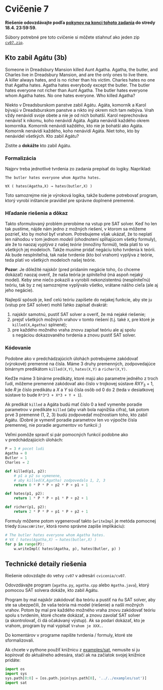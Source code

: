 Cvičenie 7
==========

**Riešenie odovzdávajte podľa
[pokynov na konci tohoto zadania](#technické-detaily-riešenia)
do stredy 18.4. 23:59:59.**

Súbory potrebné pre toto cvičenie si môžete stiahnuť ako jeden zip
[`cv07.zip`](https://github.com/FMFI-UK-1-AIN-412/lpi/archive/cv07.zip).

## Kto zabil Agátu (3b)

Someone in Dreadsbury Mansion killed Aunt Agatha. Agatha, the butler, and
Charles live in Dreadsbury Mansion, and are the only ones to live there.
A killer always hates, and is no richer than his victim. Charles hates no one that
Agatha hates. Agatha hates everybody except the butler. The butler hates
everyone not richer than Aunt Agatha. The butler hates everyone whom Agatha
hates. No one hates everyone. Who killed Agatha?

Niekto v Dreadsburskom panstve zabil Agátu. Agáta, komorník a Karol bývajú
v Dreadsburskom panstve a nikto iný okrem nich tam nebýva. Vrah vždy nenávidí
svoje obete a nie je od nich bohatší.
Karol neprechováva nenávisť k nikomu, koho nenávidí Agáta.
Agáta nenávidí každého okrem komorníka.
Komorník nenávidí každého, kto nie je bohatší ako Agáta. Komorník nenávidí
každého, koho nenávidí Agáta. Niet toho, kto by nenávidel všetkých. Kto zabil
Agátu?

Zistite a **dokážte** kto zabil Agátu.

### Formalizácia

Najprv treba jednotlivé tvrdenia zo zadania prepísať do logiky. Napríklad:

    The butler hates everyone whom Agatha hates.

    ∀X ( hates(Agatha,X) → hates(butler,X) )

Toto samozrejme nie je výroková logika, takže budeme potrebovať program, ktorý
vyrobí inštancie pravidiel pre správne doplnené premenné.


### Hľadanie riešenia a dôkaz

Takto sformulovaný problém prerobíme na vstup pre SAT solver. Keď ho
len tak pustíme, nájde nám jedno z možných riešení, v ktorom sa môžeme pozrieť,
kto by mohol byť vrahom. Potrebujeme však ukázať, že to neplatí len náhodou
v tom jednom *modeli* (ohodnotení spĺňajúcom všetky formuly), ale že to naozaj
*vyplýva* z našej *teórie* (množiny formúl), teda platí to vo
všetkých jej modeloch. Takže musíme pridať negáciu toho tvrdenia k teórii. Ak bude
nesplniteľná, tak naše tvrdenie (kto bol vrahom) vyplýva z teórie, teda platí
vo všetkých modeloch našej teórie.

**Pozor**: Je dôležité najskôr (pred pridaním negácie toho, čo chceme dokázať)
naozaj overiť, že naša teória je *splniteľná* (má aspoň nejaký model). Keby sme
niečo pokazili a vyrobili nekonzistentnú (nesplniteľnú) teóriu, tak by z nej
samozrejme vyplývalo všetko, vrátane nášho cieľa (ale aj jeho negácie).

Najlepší spôsob je, keď celú teóriu zapíšete do nejakej funkcie, aby ste ju
(vstup pre SAT solver) mohli ľahko zapísať dvakrát:

1. najskôr samotnú, pustiť SAT solver a overiť, že má nejaké riešenie;
2. prejsť všetkých možných vrahov v tomto riešení (t.j. také `X`, pre ktoré je
   `killed(X,Agatha)` splnené);
3. pre každého možného vraha znovu zapísať teóriu ale aj spolu s negáciou
   dokazovaného tvrdenia a znovu pustiť SAT solver.

### Kódovanie

Podobne ako v predchádzajúcich úlohách potrebujeme zakódovať
(výrokové) premenné na čísla. Máme 3 druhy premenných, zodpovedajúce
binárnym predikátom `killed(X,Y)`, `hates(X,Y)` a `richer(X,Y)`.

Keďže máme 3 binárne predikáty, ktoré majú ako parametre jedného z troch ľudí,
môžeme premenné zakódovať ako číslo v trojkovej sústave <var>R</var><var>X</var><var>Y</var><sub>3</sub> + 1, kde
<var>R</var> je číslo predikátu a <var>X</var> a <var>Y</var> sú čísla osôb od 0 do 2 (teda v desiatkovej
sústave to bude `R*3*3 + X*3 + Y + 1`).

Ak predikát `killed` a Agáta budú mať číslo 0 a keď vymeníte poradie parametrov
v predikáte `killed` (aby vrah bola najnižšia cifra), tak potom prvé
3 premenné (1, 2, 3) budú zodpovedať možnostiam toho, kto zabil Agátu.
(Dobré je vymeniť poradie parametrov len vo
výpočte čísla premennej, nie poradie argumentov vo funkcii ;)

Veľmi pomôže spraviť si pár pomocných funkcií podobne ako
v predchádzajúcich úlohách:

```python
P = 3 # pocet ludi
Agatha = 0
Butler = 1
Charles = 2

def killed(p1, p2):
    # p1 a p2 su vymenene,
    # aby killed(X,Agatha) zodpovedalo 1, 2, 3
    return 0 * P * P + p2 * P + p1 + 1

def hates(p1, p2):
    return 1 * P * P + p1 * P + p2 + 1

def richer(p1, p2):
    return 2 * P * P + p1 * P + p2 + 1
```

Formuly môžeme potom vygenerovať takto (`writeImpl`
je metóda pomocnej triedy `DimacsWriter`, ktorá rovno správne zapíše
implikáciu):
```python
# The butler hates everyone whom Agatha hates.
# ∀X ( hates(Agatha,X) → hates(butler,X) )
for p in range(P):
    w.writeImpl( hates(Agatha, p), hates(Butler, p) )
```

## Technické detaily riešenia

Riešenie odovzdajte do vetvy `cv07` v adresári `cvicenia/cv07`.

Odovzdávajte program (`agatha.py`, `agatha.cpp` alebo `Agatha.java`), ktorý
pomocou SAT solvera dokáže, kto zabil Agátu.

Program by mal najskôr zakódovať iba teóriu a pustiť na ňu SAT solver, aby ste
sa ubezpečili, že vaša teória má model (riešenie) a našli možných vrahov.
Potom by mal pre každého možného vraha znovu zakódovať teóriu spolu s tvrdením,
ktoré chcete dokázať, a znovu zavolať SAT solver (a skontrolovať, či dá
očakávaný výstup). Ak sa podarí dokázať, kto je vrahom, program by mal vypísať
`Vrahom je XXX.`.

Do komentárov v programe napíšte tvrdenia / formuly, ktoré ste
sformalizovali.

Ak chcete v pythone použiť knižnicu z [examples/sat](../../examples/sat), nemusíte
si ju kopírovať do aktuálneho adresára, stačí ak na začiatok svojej knižnice
pridáte:
```python
import os
import sys
sys.path[0:0] = [os.path.join(sys.path[0], '../../examples/sat')]
import sat
```
